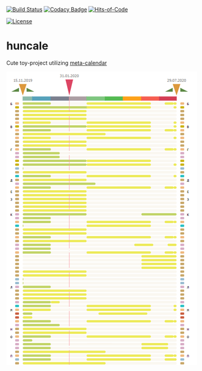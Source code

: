 [![Build Status](https://travis-ci.com/eparovyshnaya/huncale.svg?branch=master)](https://travis-ci.com/eparovyshnaya/huncale)
[![Codacy Badge](https://api.codacy.com/project/badge/Grade/e5f866ca0c7f4718824388c174592c0a)](https://www.codacy.com/manual/elena.parovyshnaya/huncale?utm_source=github.com&amp;utm_medium=referral&amp;utm_content=eparovyshnaya/huncale&amp;utm_campaign=Badge_Grade)
[![Hits-of-Code](https://hitsofcode.com/github/eparovyshnaya/huncale)](https://hitsofcode.com/view/github/eparovyshnaya/huncale)

[![License](https://img.shields.io/badge/License-MIT-green.svg)](https://github.com/eparovyshnaya/huncale/blob/master/LICENSE)


# huncale
Cute toy-project utilizing [meta-calendar](https://github.com/eparovyshnaya/meta-caledar)


![](/screens/huncale-shot.png "Hunting Calendar")
